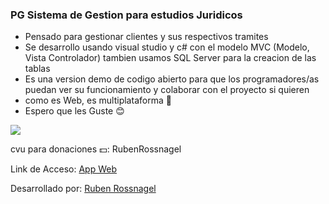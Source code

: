 ### PG Sistema de Gestion para estudios Juridicos

- Pensado para gestionar clientes y sus respectivos tramites
- Se desarrollo usando visual studio y c# con el modelo MVC (Modelo, Vista Controlador) tambien usamos SQL Server para la creacion de las tablas
- Es una version demo de codigo abierto para que los programadores/as puedan ver su funcionamiento y colaborar con el proyecto si quieren
- como es Web, es multiplataforma 🙌
- Espero que les Guste 😊



![](https://lh3.googleusercontent.com/u/0/drive-viewer/AFDK6gOe2Ux5IhceE5OMMu3EHRaUAEH51UofAj05S7WkZ3_KdJxpOiJjJJ7z4HEvNwiBxBfOmQ1QlJSdbsEx7vCFaiteBgQd=w1366-h653)

cvu para donaciones 💵: RubenRossnagel

Link de Acceso: [App Web]([http://rubencitosistemas.epizy.com/](http://rubenrossnagel-001-site1.atempurl.com/))

Desarrollado por: [Ruben Rossnagel](http://rubencitosistemas.epizy.com/)
